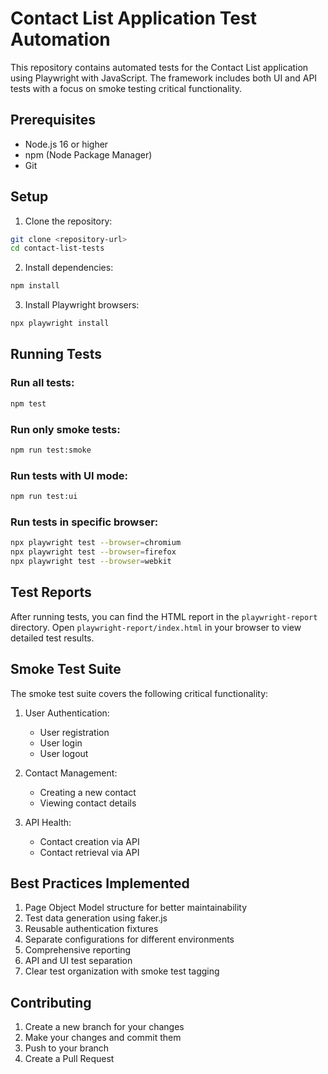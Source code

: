 # Contact List Application Test Automation

This repository contains automated tests for the Contact List application using Playwright with JavaScript. The framework includes both UI and API tests with a focus on smoke testing critical functionality.

## Prerequisites

- Node.js 16 or higher
- npm (Node Package Manager)
- Git

## Setup

1. Clone the repository:
```bash
git clone <repository-url>
cd contact-list-tests
```

2. Install dependencies:
```bash
npm install
```

3. Install Playwright browsers:
```bash
npx playwright install
```

## Running Tests

### Run all tests:
```bash
npm test
```

### Run only smoke tests:
```bash
npm run test:smoke
```

### Run tests with UI mode:
```bash
npm run test:ui
```

### Run tests in specific browser:
```bash
npx playwright test --browser=chromium
npx playwright test --browser=firefox
npx playwright test --browser=webkit
```

## Test Reports

After running tests, you can find the HTML report in the `playwright-report` directory. Open `playwright-report/index.html` in your browser to view detailed test results.

## Smoke Test Suite

The smoke test suite covers the following critical functionality:

1. User Authentication:
   - User registration
   - User login
   - User logout

2. Contact Management:
   - Creating a new contact
   - Viewing contact details

3. API Health:
   - Contact creation via API
   - Contact retrieval via API

## Best Practices Implemented

1. Page Object Model structure for better maintainability
2. Test data generation using faker.js
3. Reusable authentication fixtures
4. Separate configurations for different environments
5. Comprehensive reporting
6. API and UI test separation
7. Clear test organization with smoke test tagging

## Contributing

1. Create a new branch for your changes
2. Make your changes and commit them
3. Push to your branch
4. Create a Pull Request
